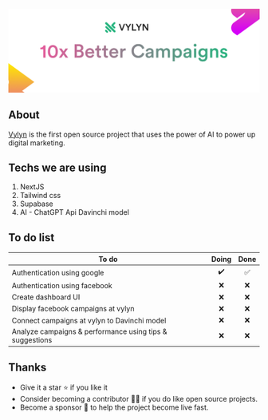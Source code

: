![alt text](/public/cover.png)

## About
[Vylyn](https://www.vylyn.com) is the first open source project that uses the power of AI to power up digital marketing.

## Techs we are using
1. NextJS
2. Tailwind css
3. Supabase
4. AI - ChatGPT Api Davinchi model

## To do list
| To do         | Doing           | Done  |
| ------------- |:-------------:|:-----:|
| Authentication using google             | ✔️| ✅ |
| Authentication using facebook             | ❌ | ❌ |
| Create dashboard UI    | ❌ | ❌ |
| Display facebook campaigns at vylyn  |  ❌  | ❌ |
| Connect campaigns at vylyn to Davinchi model  |  ❌  | ❌ |
| Analyze campaigns & performance using tips & suggestions  |  ❌  | ❌ |

## Thanks
- Give it a star ⭐ if you like it 
- Consider becoming a contributor 🧑‍💻 if you do like open source projects.
- Become a sponsor 💝 to help the project become live fast.